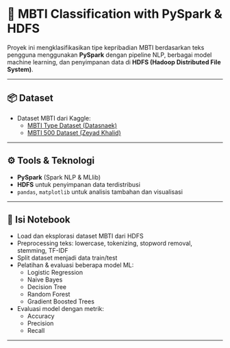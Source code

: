 # 🧠 MBTI Classification with PySpark & HDFS

Proyek ini mengklasifikasikan tipe kepribadian MBTI berdasarkan teks pengguna menggunakan **PySpark** dengan pipeline NLP, berbagai model machine learning, dan penyimpanan data di **HDFS (Hadoop Distributed File System)**.

---

## 📦 Dataset

- Dataset MBTI dari Kaggle:
  - [MBTI Type Dataset (Datasnaek)](https://www.kaggle.com/datasets/datasnaek/mbti-type)
  - [MBTI 500 Dataset (Zeyad Khalid)](https://www.kaggle.com/datasets/zeyadkhalid/mbti-personality-types-500-dataset)

---

## ⚙️ Tools & Teknologi

- **PySpark** (Spark NLP & MLlib)
- **HDFS** untuk penyimpanan data terdistribusi
- `pandas`, `matplotlib` untuk analisis tambahan dan visualisasi

---

## 📓 Isi Notebook

- Load dan eksplorasi dataset MBTI dari HDFS
- Preprocessing teks: lowercase, tokenizing, stopword removal, stemming, TF-IDF
- Split dataset menjadi data train/test
- Pelatihan & evaluasi beberapa model ML:
  - Logistic Regression
  - Naive Bayes
  - Decision Tree
  - Random Forest
  - Gradient Boosted Trees
- Evaluasi model dengan metrik:
  - Accuracy
  - Precision
  - Recall

---
